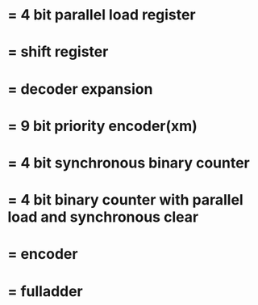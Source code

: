 # = 4 bit parallel load register
# = shift register
# = decoder expansion
# = 9 bit priority encoder(xm)
# = 4 bit synchronous binary counter
# = 4 bit binary counter with parallel load and synchronous clear
# = encoder
# = fulladder

